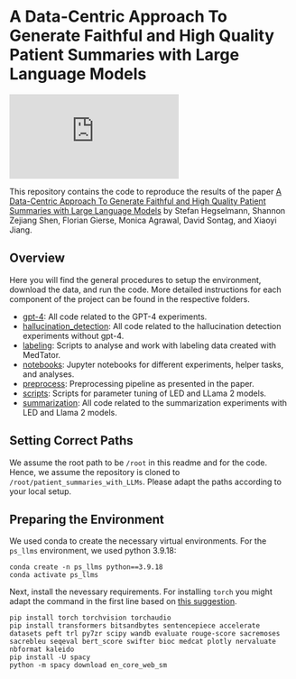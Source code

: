 # A Data-Centric Approach To Generate Faithful and High Quality Patient Summaries with Large Language Models

![Figure1.pdf](https://github.com/stefanhgm/patient_summaries_with_llms/files/14378703/Figure1.pdf)

This repository contains the code to reproduce the results of the  paper [A Data-Centric Approach To Generate Faithful and High Quality Patient Summaries with Large Language Models](https://arxiv.org/abs/2402.15422) by Stefan Hegselmann, Shannon Zejiang Shen, Florian Gierse, Monica Agrawal, David Sontag, and Xiaoyi Jiang.

## Overview

Here you will find the general procedures to setup the environment, download the data, and run the code.
More detailed instructions for each component of the project can be found in the respective folders.

* [gpt-4](gpt-4/README.md): All code related to the GPT-4 experiments.
* [hallucination_detection](hallucination_detection/README.md): All code related to the hallucination detection experiments without gpt-4.
* [labeling](labeling/README.md): Scripts to analyse and work with labeling data created with MedTator.
* [notebooks](notebooks/README.md): Jupyter notebooks for different experiments, helper tasks, and analyses.
* [preprocess](preprocess/README.md): Preprocessing pipeline as presented in the paper.
* [scripts](scripts/README.md): Scripts for parameter tuning of LED and LLama 2 models.
* [summarization](summarization/README.md): All code related to the summarization experiments with LED and Llama 2 models.


## Setting Correct Paths

We assume the root path to be `/root` in this readme and for the code.
Hence, we assume the repository is cloned to `/root/patient_summaries_with_LLMs`. 
Please adapt the paths according to your local setup.


## Preparing the Environment

We used conda to create the necessary virtual environments. For the `ps_llms` environment, we used python 3.9.18:

```
conda create -n ps_llms python==3.9.18
conda activate ps_llms
```

Next, install the nevessary requirements. For installing `torch` you might adapt the command in the first line based on [this suggestion](https://pytorch.org).

```
pip install torch torchvision torchaudio
pip install transformers bitsandbytes sentencepiece accelerate datasets peft trl py7zr scipy wandb evaluate rouge-score sacremoses sacrebleu seqeval bert_score swifter bioc medcat plotly nervaluate nbformat kaleido
pip install -U spacy
python -m spacy download en_core_web_sm
```
